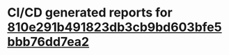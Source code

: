 # CI/CD generated reports for [810e291b491823db3cb9bd603bfe5bbb76dd7ea2](https://github.com/hydephp/develop/commit/810e291b491823db3cb9bd603bfe5bbb76dd7ea2)

